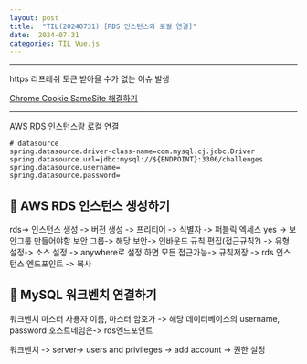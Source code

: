 ```yaml
---
layout: post
title:  "TIL(20240731) [RDS 인스턴스와 로컬 연결]"
date:  2024-07-31
categories: TIL Vue.js
---
```


----------------------------------------------------------------------------

https 리프레쉬 토큰 받아올 수가 없는 이슈 발생

[Chrome Cookie SameSite 해결하기](https://kindloveit.tistory.com/100)





-----------------------------------------------------


AWS RDS 인스턴스랑 로컬 연결

```
# datasource
spring.datasource.driver-class-name=com.mysql.cj.jdbc.Driver
spring.datasource.url=jdbc:mysql://${ENDPOINT}:3306/challenges
spring.datasource.username=
spring.datasource.password=

```

## 📌 AWS RDS 인스턴스 생성하기 
rds-> 인스턴스 생성 -> 버전 생성 -> 프리티어 -> 식별자 -> 퍼블릭 엑세스 yes -> 보안그룹 만들어야함 
보안 그룹-> 해당 보안-> 인바운드 규칙 편집(접근규칙?) -> 유형 설정-> 소스 설정 -> anywhere로 설정 하면 모든 접근가능-> 규칙저장 -> rds 인스턴스 엔드포인트 -> 복사 


## 📌 MySQL 워크벤치 연결하기

워크벤치 마스터 사용자 이름, 마스터 암호가 -> 해당 데이터베이스의 username, password 호스트네임은-> rds엔드포인트

워크벤치 -> server-> users and privileges -> add account -> 권한 설정 
 